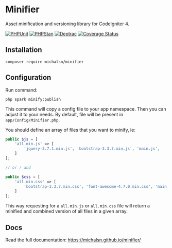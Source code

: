 # Minifier

Asset minification and versioning library for CodeIgniter 4.

[![PHPUnit](https://github.com/michalsn/minifier/actions/workflows/phpunit.yml/badge.svg)](https://github.com/michalsn/minifier/actions/workflows/phpunit.yml)
[![PHPStan](https://github.com/michalsn/minifier/actions/workflows/phpstan.yml/badge.svg)](https://github.com/michalsn/minifier/actions/workflows/phpstan.yml)
[![Deptrac](https://github.com/michalsn/minifier/actions/workflows/deptrac.yml/badge.svg)](https://github.com/michalsn/minifier/actions/workflows/deptrac.yml)
[![Coverage Status](https://coveralls.io/repos/github/michalsn/minifier/badge.svg?branch=develop)](https://coveralls.io/github/michalsn/minifier?branch=develop)

## Installation

```console
composer require michalsn/minifier
```

## Configuration

Run command:

```console
php spark minify:publish
```

This command will copy a config file to your app namespace.
Then you can adjust it to your needs. By default, file will be present in `app/Config/Minifier.php`.

You should define an array of files that you want to minify, ie:

```php
public $js = [
    'all.min.js' => [
        'jquery-3.7.1.min.js', 'bootstrap-3.3.7.min.js', 'main.js',
    ]
];

// or / and

public $css = [
    'all.min.css' => [
        'bootstrap-3.3.7.min.css', 'font-awesome-4.7.0.min.css', 'main.css',
    ]
];
```

This way requesting for a `all.min.js` or `all.min.css` file will return a minified and combined version of all files in a given array.

## Docs

Read the full documentation: https://michalsn.github.io/minifier/

